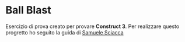 # Ball Blast

Esercizio di prova creato per provare __Construct 3__.
Per realizzare questo progretto ho seguito la guida di [Samuele Sciacca](https://www.udemy.com/course/creare-un-videogioco/)
